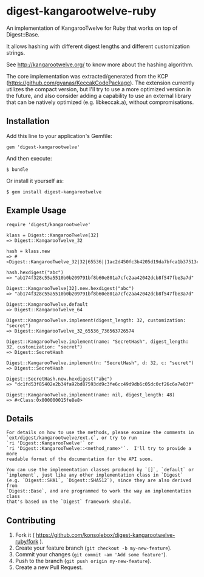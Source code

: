 # digest-kangarootwelve-ruby

An implementation of KangarooTwelve for Ruby that works on top of Digest::Base.

It allows hashing with different digest lengths and different customization
strings.

See http://kangarootwelve.org/ to know more about the hashing algorithm.

The core implementation was extracted/generated from the KCP
(https://github.com/gvanas/KeccakCodePackage).  The extension currently utilizes
the compact version, but I'll try to use a more optimized version in the future,
and also consider adding a capability to use an external library that can be
natively optimized (e.g. libkeccak.a), without compromisations.

## Installation

Add this line to your application's Gemfile:

    gem 'digest-kangarootwelve'

And then execute:

    $ bundle

Or install it yourself as:

    $ gem install digest-kangarootwelve

## Example Usage

    require 'digest/kangarootwelve'

    klass = Digest::KangarooTwelve[32]
    => Digest::KangarooTwelve_32

    hash = klass.new
    => #<Digest::KangarooTwelve_32|32|65536||1ac2d450fc3b4205d19da7bfca1b37513c0803577ac7167f06fe2ce1f0ef39e5>

    hash.hexdigest("abc")
    => "ab174f328c55a5510b0b209791bf8b60e801a7cfc2aa42042dcb8f547fbe3a7d"

    Digest::KangarooTwelve[32].new.hexdigest("abc")
    => "ab174f328c55a5510b0b209791bf8b60e801a7cfc2aa42042dcb8f547fbe3a7d"

    Digest::KangarooTwelve.default
    => Digest::KangarooTwelve_64

    Digest::KangarooTwelve.implement(digest_length: 32, customization: "secret")
    => Digest::KangarooTwelve_32_65536_736563726574

    Digest::KangarooTwelve.implement(name: "SecretHash", digest_length: 32, customization: "secret")
    => Digest::SecretHash

    Digest::KangarooTwelve.implement(n: "SecretHash", d: 32, c: "secret")
    => Digest::SecretHash

    Digest::SecretHash.new.hexdigest("abc")
    => "dc1fd53f85402e2b34fa92bd87593dd9c3fe6cc49d9db6c05dc0cf26c6a7e03f"

    Digest::KangarooTwelve.implement(name: nil, digest_length: 48)
    => #<Class:0x000000015fe8e8>

## Details

    For details on how to use the methods, please examine the comments in
    `ext/digest/kangarootwelve/ext.c`, or try to run
    `ri 'Digest::KangarooTwelve'` or
    `ri 'Digest::KangarooTwelve::<method_name>'`.  I'll try to provide a more
    readable format of the documentation for the API soon.

    You can use the implementation classes produced by `[]`, `default` or
    `implement`, just like any other implementation class in `Digest`
    (e.g. `Digest::SHA1`, `Digest::SHA512`), since they are also derived from
    `Digest::Base`, and are programmed to work the way an implementation class
    that's based on the `Digest` framework should.

## Contributing

1. Fork it ( https://github.com/konsolebox/digest-kangarootwelve-ruby/fork ).
2. Create your feature branch (`git checkout -b my-new-feature`).
3. Commit your changes (`git commit -am 'Add some feature'`).
4. Push to the branch (`git push origin my-new-feature`).
5. Create a new Pull Request.
